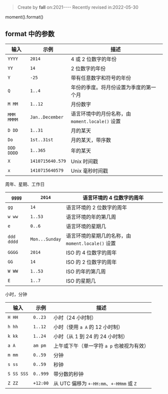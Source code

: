> Create by **fall** on:2021----
> Recently revised in:2022-05-30

moment().format()

## format 中的参数

| 输入       | 示例             | 描述                                            |
| ---------- | ---------------- | ----------------------------------------------- |
| `YYYY`     | `2014`           | 4 或 2 位数字的年份                             |
| `YY`       | `14`             | 2 位数字的年份                                  |
| `Y`        | `-25`            | 带有任意数字和符号的年份                        |
| `Q`        | `1..4`           | 年份的季度。将月份设置为季度的第一个月          |
| `M MM`     | `1..12`          | 月份数字                                        |
| `MMM MMMM` | `Jan..December`  | 语言环境中的月份名称，由 `moment.locale()` 设置 |
| `D DD`     | `1..31`          | 月的某天                                        |
| `Do`       | `1st..31st`      | 月的某天，带序数                                |
| `DDD DDDD` | `1..365`         | 年的某天                                        |
| `X`        | `1410715640.579` | Unix 时间戳                                     |
| `x`        | `1410715640579`  | Unix 毫秒时间戳                                 |

周年、星期、工作日

| `gggg`     | `2014`         | 语言环境的 4 位数字的周年                         |
| ---------- | -------------- | ------------------------------------------------- |
| `gg`       | `14`           | 语言环境的 2 位数字的周年                         |
| `w ww`     | `1..53`        | 语言环境的年的第几周                              |
| `e`        | `0..6`         | 语言环境的星期几                                  |
| `ddd dddd` | `Mon...Sunday` | 语言环境的星期几的名称，由 `moment.locale()` 设置 |
| `GGGG`     | `2014`         | ISO 的 4 位数字的周年                             |
| `GG`       | `14`           | ISO 的 2 位数字的周年                             |
| `W WW`     | `1..53`        | ISO 的年的第几周                                  |
| `E`        | `1..7`         | ISO 的星期几                                      |

小时，分钟

| 输入       | 示例     | 描述                                      |
| ---------- | -------- | ----------------------------------------- |
| `H HH`     | `0..23`  | 小时（24 小时制）                         |
| `h hh`     | `1..12`  | 小时（使用 `a A` 的 12 小时制）           |
| `k kk`     | `1..24`  | 小时（从 1 到 24 的 24 小时制）           |
| `a A`      | `am pm`  | 上午或下午（单一字符 `a p` 也被视为有效） |
| `m mm`     | `0..59`  | 分钟                                      |
| `s ss`     | `0..59`  | 秒钟                                      |
| `S SS SSS` | `0..999` | 带分数的秒钟                              |
| `Z ZZ`     | `+12:00` | 从 UTC 偏移为 `+-HH:mm`、`+-HHmm` 或 `Z`  |